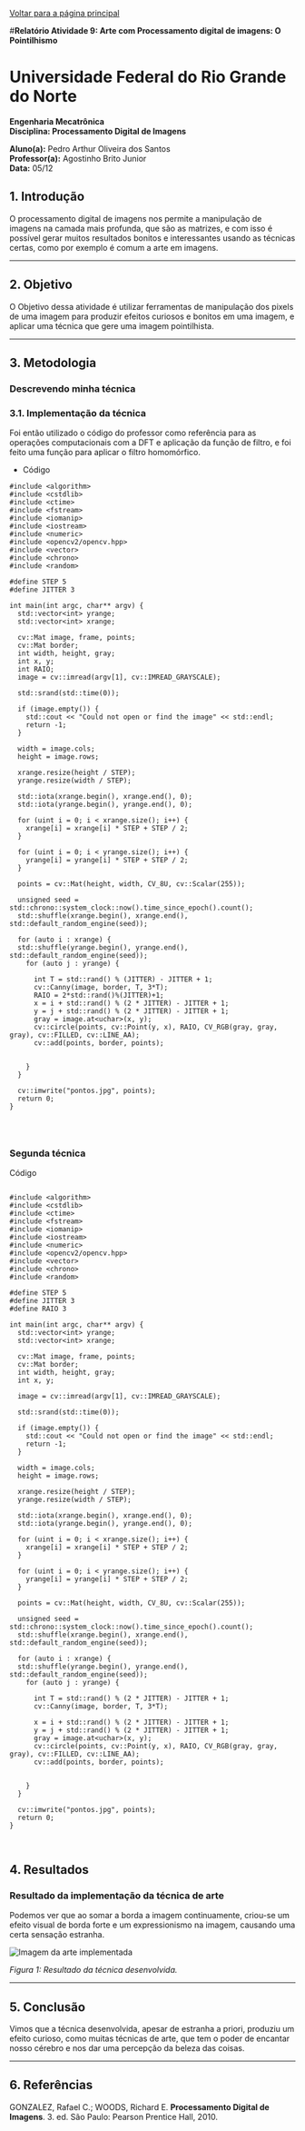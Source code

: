 <script type="text/javascript" async
  src="https://cdn.jsdelivr.net/npm/mathjax@3/es5/tex-mml-chtml.js">
</script>

[Voltar para a página principal](../index.md)

#**Relatório Atividade 9: Arte com Processamento digital de imagens: O Pointilhismo**

# Universidade Federal do Rio Grande do Norte

**Engenharia Mecatrônica**  
**Disciplina: Processamento Digital de Imagens**

**Aluno(a):** Pedro Arthur Oliveira dos Santos  
**Professor(a):** Agostinho Brito Junior  
**Data:** 05/12

## 1. Introdução

O processamento digital de imagens nos permite a manipulação de imagens na camada mais profunda, que são as matrizes, e com isso 
é possível gerar muitos resultados bonitos e interessantes usando as técnicas certas, como por exemplo é comum a arte em
imagens.

---

## 2. Objetivo

O Objetivo dessa atividade é utilizar ferramentas de manipulação dos pixels de uma imagem para produzir efeitos curiosos
e bonitos em uma imagem, e aplicar uma técnica que gere uma imagem pointilhista.

---


## 3. Metodologia

### Descrevendo minha técnica


### 3.1. Implementação da técnica
Foi então utilizado o código do professor como referência para as operações computacionais com a DFT e aplicação da função de filtro, e foi feito uma função para aplicar o filtro homomórfico. 

* Código 

```
#include <algorithm>
#include <cstdlib>
#include <ctime>
#include <fstream>
#include <iomanip>
#include <iostream>
#include <numeric>
#include <opencv2/opencv.hpp>
#include <vector>
#include <chrono>
#include <random>

#define STEP 5
#define JITTER 3

int main(int argc, char** argv) {
  std::vector<int> yrange;
  std::vector<int> xrange;

  cv::Mat image, frame, points;
  cv::Mat border;
  int width, height, gray;
  int x, y;
  int RAIO;
  image = cv::imread(argv[1], cv::IMREAD_GRAYSCALE);

  std::srand(std::time(0));

  if (image.empty()) {
    std::cout << "Could not open or find the image" << std::endl;
    return -1;
  }
    
  width = image.cols;
  height = image.rows;

  xrange.resize(height / STEP);
  yrange.resize(width / STEP);

  std::iota(xrange.begin(), xrange.end(), 0);
  std::iota(yrange.begin(), yrange.end(), 0);

  for (uint i = 0; i < xrange.size(); i++) {
    xrange[i] = xrange[i] * STEP + STEP / 2;
  }

  for (uint i = 0; i < yrange.size(); i++) {
    yrange[i] = yrange[i] * STEP + STEP / 2;
  }

  points = cv::Mat(height, width, CV_8U, cv::Scalar(255));

  unsigned seed = std::chrono::system_clock::now().time_since_epoch().count();
  std::shuffle(xrange.begin(), xrange.end(), std::default_random_engine(seed));

  for (auto i : xrange) {
  std::shuffle(yrange.begin(), yrange.end(), std::default_random_engine(seed));
    for (auto j : yrange) {

      int T = std::rand() % (JITTER) - JITTER + 1;
      cv::Canny(image, border, T, 3*T);
      RAIO = 2*std::rand()%(JITTER)+1;
      x = i + std::rand() % (2 * JITTER) - JITTER + 1;
      y = j + std::rand() % (2 * JITTER) - JITTER + 1;
      gray = image.at<uchar>(x, y);
      cv::circle(points, cv::Point(y, x), RAIO, CV_RGB(gray, gray, gray), cv::FILLED, cv::LINE_AA);
      cv::add(points, border, points);


    }
  }

  cv::imwrite("pontos.jpg", points);
  return 0;
}




```



### Segunda técnica

Código


```

#include <algorithm>
#include <cstdlib>
#include <ctime>
#include <fstream>
#include <iomanip>
#include <iostream>
#include <numeric>
#include <opencv2/opencv.hpp>
#include <vector>
#include <chrono>
#include <random>

#define STEP 5
#define JITTER 3
#define RAIO 3

int main(int argc, char** argv) {
  std::vector<int> yrange;
  std::vector<int> xrange;

  cv::Mat image, frame, points;
  cv::Mat border;
  int width, height, gray;
  int x, y;

  image = cv::imread(argv[1], cv::IMREAD_GRAYSCALE);

  std::srand(std::time(0));

  if (image.empty()) {
    std::cout << "Could not open or find the image" << std::endl;
    return -1;
  }
    
  width = image.cols;
  height = image.rows;

  xrange.resize(height / STEP);
  yrange.resize(width / STEP);

  std::iota(xrange.begin(), xrange.end(), 0);
  std::iota(yrange.begin(), yrange.end(), 0);

  for (uint i = 0; i < xrange.size(); i++) {
    xrange[i] = xrange[i] * STEP + STEP / 2;
  }

  for (uint i = 0; i < yrange.size(); i++) {
    yrange[i] = yrange[i] * STEP + STEP / 2;
  }

  points = cv::Mat(height, width, CV_8U, cv::Scalar(255));

  unsigned seed = std::chrono::system_clock::now().time_since_epoch().count();
  std::shuffle(xrange.begin(), xrange.end(), std::default_random_engine(seed));

  for (auto i : xrange) {
  std::shuffle(yrange.begin(), yrange.end(), std::default_random_engine(seed));
    for (auto j : yrange) {

      int T = std::rand() % (2 * JITTER) - JITTER + 1;
      cv::Canny(image, border, T, 3*T);
        
      x = i + std::rand() % (2 * JITTER) - JITTER + 1;
      y = j + std::rand() % (2 * JITTER) - JITTER + 1;
      gray = image.at<uchar>(x, y);
      cv::circle(points, cv::Point(y, x), RAIO, CV_RGB(gray, gray, gray), cv::FILLED, cv::LINE_AA);
      cv::add(points, border, points);


    }
  }

  cv::imwrite("pontos.jpg", points);
  return 0;
}



```


## 4. Resultados

### Resultado da implementação da técnica de arte
Podemos ver que ao somar a borda a imagem continuamente, criou-se um efeito visual de borda forte e um expressionismo na imagem, causando
uma certa sensação estranha.


![Imagem da arte implementada](./imagens/arte.png)

*Figura 1: Resultado da técnica desenvolvida.*

---

## 5. Conclusão

Vimos que a técnica desenvolvida, apesar de estranha a priori, produziu um efeito curioso, como muitas técnicas de arte, que tem o poder de encantar nosso cérebro e
nos dar uma percepção da beleza das coisas.

---

## 6. Referências

GONZALEZ, Rafael C.; WOODS, Richard E. **Processamento Digital de Imagens**. 3. ed. São Paulo: Pearson Prentice Hall, 2010.
